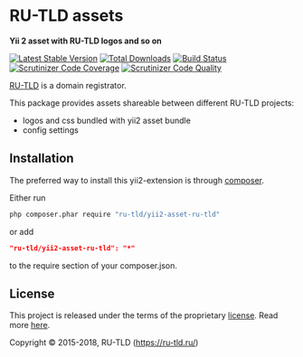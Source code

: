 # RU-TLD assets

**Yii 2 asset with RU-TLD logos and so on**

[![Latest Stable Version](https://poser.pugx.org/ru-tld/yii2-asset-ru-tld/v/stable)](https://packagist.org/packages/ru-tld/yii2-asset-ru-tld)
[![Total Downloads](https://poser.pugx.org/ru-tld/yii2-asset-ru-tld/downloads)](https://packagist.org/packages/ru-tld/yii2-asset-ru-tld)
[![Build Status](https://img.shields.io/travis/ru-tld/yii2-asset-ru-tld.svg)](https://travis-ci.org/ru-tld/yii2-asset-ru-tld)
[![Scrutinizer Code Coverage](https://img.shields.io/scrutinizer/coverage/g/ru-tld/yii2-asset-ru-tld.svg)](https://scrutinizer-ci.com/g/ru-tld/yii2-asset-ru-tld/)
[![Scrutinizer Code Quality](https://img.shields.io/scrutinizer/g/ru-tld/yii2-asset-ru-tld.svg)](https://scrutinizer-ci.com/g/ru-tld/yii2-asset-ru-tld/)

[RU-TLD](https://ru-tld.ru) is a domain registrator.

This package provides assets shareable between different RU-TLD projects:

- logos and css bundled with yii2 asset bundle
- config settings

## Installation

The preferred way to install this yii2-extension is through [composer](http://getcomposer.org/download/).

Either run

```sh
php composer.phar require "ru-tld/yii2-asset-ru-tld"
```

or add

```json
"ru-tld/yii2-asset-ru-tld": "*"
```

to the require section of your composer.json.

## License

This project is released under the terms of the proprietary [license](LICENSE).
Read more [here](https://en.wikipedia.org/wiki/Proprietary_software).

Copyright © 2015-2018, RU-TLD (https://ru-tld.ru/)
